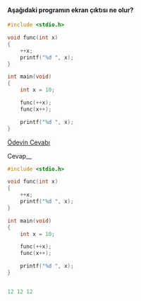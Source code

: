 #### Aşağıdaki programın ekran çıktısı ne olur?

```C
#include <stdio.h>

void func(int x)
{
	++x;
	printf("%d ", x);
}

int main(void)
{
	int x = 10;

	func(++x);
	func(x++); 

	printf("%d ", x);
}
```

[Ödevin Cevabı](https://youtu.be/RUAfuBdLWj0)

Cevap__ 

```C
#include <stdio.h>

void func(int x)
{
	++x;
	printf("%d ", x);
}

int main(void)
{
	int x = 10;

	func(++x);
	func(x++); 

	printf("%d ", x);
}


12 12 12
```
